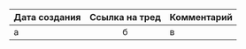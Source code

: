 | Дата создания     | Ссылка на тред | Комментарий     |
| :---              |    :----:      | :---            |
| а         | б          | в     |

